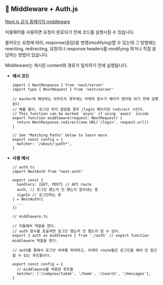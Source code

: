 ## 📌 Middleware + Auth.js

[Next.js 공식 홈페이지 middleware]("https://nextjs.org/docs/app/building-your-application/routing/middleware")

미들웨어를 사용하면 요청이 완료되기 전에 코드를 실행시킬 수 있습니다.

들어오는 요청에 따라, response(응답)을 변경(modifying)할 수 있는데 그 방법에는 rewriting, redirecting, 요청이나 response headers를 modifying 하거나 직접 응답하는 방법이 있습니다.

Middleware는 캐시된 content와 경로가 일치하기 전에 실행됩니다.

- **예시 코드**

  ```
  import { NextResponse } from 'next/server'
  import type { NextRequest } from 'next/server'

  // macher에 해당하는 라우트의 경우에는 아래의 함수가 페이지 렌더링 되기 전에 실행된다.
  // 예를 들어, 로그인 하지 않았을 경우 /login 페이지로 redirect 시킨다.
  // This function can be marked `async` if using `await` inside
  export function middleware(request: NextRequest) {
    return NextResponse.redirect(new URL('/login', request.url))
  }

  // See "Matching Paths" below to learn more
  export const config = {
    matcher: '/about/:path*',
  }
  ```

- **사용 예시**

  ```
  // auth.ts
  import NextAuth from "next-auth"

  export const {
    handlers: {GET, POST} // API route
    auth, // 로그인 했는지 안 했는지 알아내는 용
    signIn // 로그인하는 용
  } = NextAuth({
    ...
  })

  // middleware.ts

  // 미들웨어 역할을 한다.
  // auth 함수를 호출하면 로그인 했는지 안 했는지 알 수 있다.
  export { auth as middleware } from './auth' // export function middleware 역할을 한다.

  // auth를 통해서 로그인 여부를 파악하고, 아래의 route들은 로그인을 해야 만 접근할 수 있는 루트들이다.

  export const config = {
    // middleware를 적용한 루트들
    matcher: ['/compose/tadak', '/home', '/search', '/messages'],
  }
  ```

